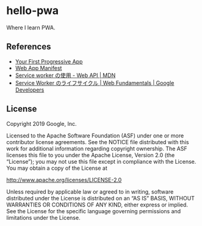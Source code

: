 # hello-pwa

Where I learn PWA.

## References

- [Your First Progressive App](https://codelabs.developers.google.com/codelabs/your-first-pwapp)
- [Web App Manifest](https://developer.mozilla.org/en-US/docs/Web/Manifest)
- [Service worker の使用 - Web API | MDN](https://developer.mozilla.org/ja/docs/Web/API/Service_Worker_API/Using_Service_Workers)
- [Service Worker のライフサイクル | Web Fundamentals | Google Developers](https://developers.google.com/web/fundamentals/primers/service-workers/lifecycle)

## License

Copyright 2019 Google, Inc.

Licensed to the Apache Software Foundation (ASF) under one or more contributor
license agreements. See the NOTICE file distributed with this work for
additional information regarding copyright ownership. The ASF licenses this
file to you under the Apache License, Version 2.0 (the “License”); you may not
use this file except in compliance with the License. You may obtain a copy of
the License at

http://www.apache.org/licenses/LICENSE-2.0

Unless required by applicable law or agreed to in writing, software distributed
under the License is distributed on an “AS IS” BASIS, WITHOUT WARRANTIES OR
CONDITIONS OF ANY KIND, either express or implied. See the License for the
specific language governing permissions and limitations under the License.

[codelab]: https://codelabs.developers.google.com/codelabs/your-first-pwapp/
[git-issue]: https://github.com/googlecodelabs/your-first-pwapp/issues
